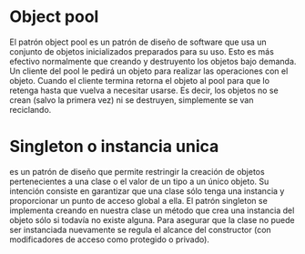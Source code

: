 # Object pool 
El patrón object pool es un patrón de diseño de software que usa un conjunto de objetos inicializados preparados para su uso. Esto es más efectivo normalmente que creando y destruyento los objetos bajo demanda. Un cliente del pool le pedirá un objeto para realizar las operaciones con el objeto. Cuando el cliente termina retorna el objeto al pool para que lo retenga hasta que vuelva a necesitar usarse. Es decir, los objetos no se crean (salvo la primera vez) ni se destruyen, simplemente se van reciclando.
# Singleton o instancia unica
es un patrón de diseño que permite restringir la creación de objetos pertenecientes a una clase o el valor de un tipo a un único objeto.
Su intención consiste en garantizar que una clase sólo tenga una instancia y proporcionar un punto de acceso global a ella.
El patrón singleton se implementa creando en nuestra clase un método que crea una instancia del objeto sólo si todavía no existe alguna. Para asegurar que la clase no puede ser instanciada nuevamente se regula el alcance del constructor (con modificadores de acceso como protegido o privado).

